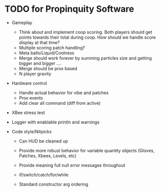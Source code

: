 TODO for Propinquity Software
=============================

* Gameplay
	* Think about and implement coop scoring. Both players should get points towards their total during coop. How should we handle score display at that time?
	* Multiple scoring patch handling?
	* Meta balls/Liquid/Coolness
	* Merge should work forever by summing particles size and getting bigger and bigger ....
	* Merge should be prox based
	* N player gravity

* Hardware control
	* Handle actual behavior for vibe and patches
	* Prox events
	* Add clear all command (diff from active)
	
* XBee stress test

* Logger with enablable println and warnings

* Code style/Nitpicks
	* Can HUD be cleaned up

	* Provide more robust behavior for variable quantity objects (Gloves, Patches, Xbees, Levels, etc)
	* Provide meaning full null error messages throughout 

	* if/switch/catch/for/while
	* Standard constructor arg ordering